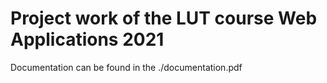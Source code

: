 # Project work of the LUT course Web Applications 2021

Documentation can be found in the ./documentation.pdf
